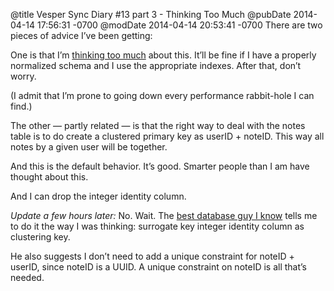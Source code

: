 @title Vesper Sync Diary #13 part 3 - Thinking Too Much
@pubDate 2014-04-14 17:56:31 -0700
@modDate 2014-04-14 20:53:41 -0700
There are two pieces of advice I’ve been getting:

One is that I’m [thinking too much](http://inessential.com/2014/04/14/vesper_sync_diary_13_part_2_maybe_it) about this. It’ll be fine if I have a properly normalized schema and I use the appropriate indexes. After that, don’t worry.

(I admit that I’m prone to going down every performance rabbit-hole I can find.)

The other — partly related — is that the right way to deal with the notes table is to do create a clustered primary key as userID + noteID. This way all notes by a given user will be together.

And this is the default behavior. It’s good. Smarter people than I am have thought about this.

And I can drop the integer identity column.

<i>Update a few hours later:</i> No. Wait. The [best database guy I know](https://twitter.com/GlennAlanBerry) tells me to do it the way I was thinking: surrogate key integer identity column as clustering key.

He also suggests I don’t need to add a unique constraint for noteID + userID, since noteID is a UUID. A unique constraint on noteID is all that’s needed.
